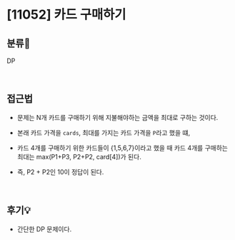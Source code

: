 # [11052] 카드 구매하기
## 분류💁

DP

</br>

## 접근법
- 문제는 N개 카드를 구매하기 위해 지불해야하는 금액을 최대로 구하는 것이다.

- 본래 카드 가격을 `cards`, 최대를 가지는 카드 가격을 `P`라고 했을 떄,
- 카드 4개를 구매하기 위한 카드들이 {1,5,6,7}이라고 했을 때 카드 4개를 구매하는 최대는 max(P1+P3, P2+P2, card[4])가 된다.
- 즉, P2 + P2인 10이 정답이 된다.


</br>

## 후기💡

- 간단한 DP 문제이다.